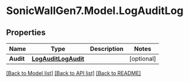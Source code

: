 # SonicWallGen7.Model.LogAuditLog

## Properties

Name | Type | Description | Notes
------------ | ------------- | ------------- | -------------
**Audit** | [**LogAuditLogAudit**](LogAuditLogAudit.md) |  | [optional] 

[[Back to Model list]](../README.md#documentation-for-models) [[Back to API list]](../README.md#documentation-for-api-endpoints) [[Back to README]](../README.md)

